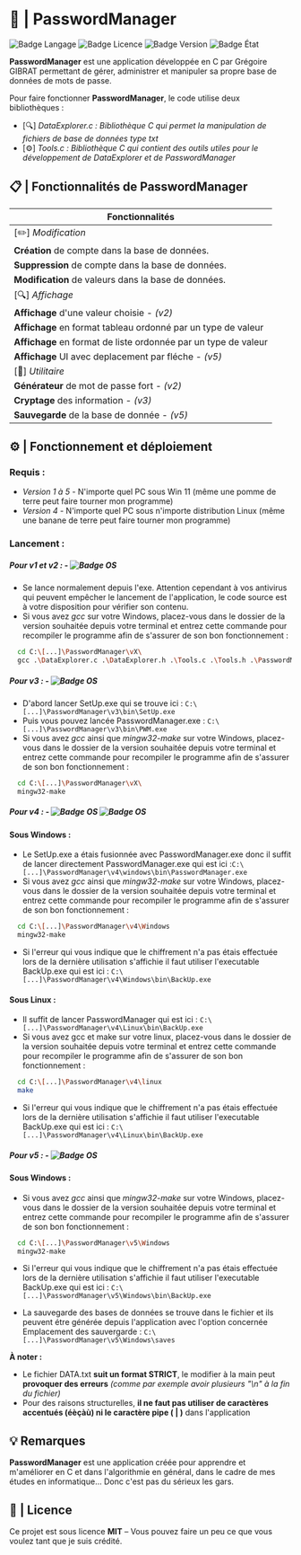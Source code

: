 # 🔑 | PasswordManager
![Badge Langage](https://img.shields.io/badge/Langage%20:-C-blue?style=plastic)
![Badge Licence](https://img.shields.io/badge/Licence%20:-MIT-darkblue?style=plastic)
![Badge Version](https://img.shields.io/badge/Version%20:-v5_STABLE-darkred?style=plastic)
![Badge État](https://img.shields.io/badge/État%20%3A-En%20cours...-orange?style=plastic)

**PasswordManager** est une application développée en C par Grégoire GIBRAT permettant de gérer, administrer et manipuler sa propre base de données de mots de passe. 

Pour faire fonctionner **PasswordManager**, le code utilise deux bibliothèques :

- [🔍] *DataExplorer.c : Bibliothèque C qui permet la manipulation de fichiers de base de données type txt*
- [⚙️] *Tools.c : Bibliothèque C qui contient des outils utiles pour le développement de DataExplorer et de PasswordManager*

## 📋 | Fonctionnalités de PasswordManager

| **Fonctionnalités**                                            |
|----------------------------------------------------------------|
| [✏️]  *Modification*                                           |
| **Création** de compte dans la base de données.                |
| **Suppression** de compte dans la base de données.             |
| **Modification** de valeurs dans la base de données.           |
| [🔍] *Affichage*                                               |
| **Affichage** d'une valeur choisie - *(v2)*                    |
| **Affichage** en format tableau ordonné par un type de valeur  |
| **Affichage** en format de liste ordonnée par un type de valeur|
| **Affichage** UI avec deplacement par fléche - *(v5)*          |
| [🔩]  *Utilitaire*                                             |
| **Générateur** de mot de passe fort - *(v2)*                   |
| **Cryptage** des information - *(v3)*                          |
| **Sauvegarde** de la base de donnée - *(v5)*                          |

## ⚙️ | Fonctionnement et déploiement 
### Requis :
- *Version 1 à 5* -  N'importe quel PC sous Win 11 (même une pomme de terre peut faire tourner mon programme)
- *Version 4* - N'importe quel PC sous n'importe distribution Linux (même une banane de terre peut faire tourner mon programme)

### Lancement :
##### *Pour v1 et v2 :* - ![Badge OS](https://img.shields.io/badge/OS%20:-WINDOWS-GREEN?style=plastic)
-  Se lance normalement depuis l'exe. Attention cependant à vos antivirus qui peuvent empêcher le lancement de l'application, le code source est à votre disposition pour vérifier son contenu.
- Si vous avez *gcc* sur votre Windows, placez-vous dans le dossier de la version souhaitée depuis votre terminal et entrez cette commande pour recompiler le programme afin de s'assurer de son bon fonctionnement :
```bash
  cd C:\[...]\PasswordManager\vX\
  gcc .\DataExplorer.c .\DataExplorer.h .\Tools.c .\Tools.h .\PasswordManager.c -o PasswordManager
```
##### *Pour v3 :* -  ![Badge OS](https://img.shields.io/badge/OS%20:-WINDOWS-GREEN?style=plastic)
- D'abord lancer SetUp.exe qui se trouve ici : `C:\[...]\PasswordManager\v3\bin\SetUp.exe`
- Puis vous pouvez lancée PasswordManager.exe : `C:\[...]\PasswordManager\v3\bin\PWM.exe` 
- Si vous avez *gcc* ainsi que *mingw32-make* sur votre Windows, placez-vous dans le dossier de la version souhaitée depuis votre terminal et entrez cette commande pour recompiler le programme afin de s'assurer de son bon fonctionnement :
```bash
  cd C:\[...]\PasswordManager\vX\
  mingw32-make
```
##### *Pour v4 :* -  ![Badge OS](https://img.shields.io/badge/OS%20:-WINDOWS-GREEN?style=plastic) ![Badge OS](https://img.shields.io/badge/OS%20:-LINUX-blue?style=plastic)

#### Sous **Windows** :
- Le SetUp.exe a étais fusionnée avec PasswordManager.exe donc il suffit de lancer directement PasswordManager.exe qui est ici :`C:\[...]\PasswordManager\v4\windows\bin\PasswordManager.exe`
- Si vous avez *gcc* ainsi que *mingw32-make* sur votre Windows, placez-vous dans le dossier de la version souhaitée depuis votre terminal et entrez cette commande pour recompiler le programme afin de s'assurer de son bon fonctionnement :
```bash
  cd C:\[...]\PasswordManager\v4\Windows
  mingw32-make
```
- Si l'erreur qui vous indique que le chiffrement n'a pas étais effectuée lors de la dernière utilisation s'affichie il faut utiliser l'executable BackUp.exe qui est ici : `C:\[...]\PasswordManager\v4\Windows\bin\BackUp.exe`

#### Sous **Linux** :
- Il suffit de lancer PasswordManager qui est ici : `C:\[...]\PasswordManager\v4\Linux\bin\BackUp.exe`
- Si vous avez gcc et make sur votre linux, placez-vous dans le dossier de la version souhaitée depuis votre terminal et entrez cette commande pour recompiler le programme afin de s'assurer de son bon fonctionnement :
```bash
  cd C:\[...]\PasswordManager\v4\linux
  make
```
- Si l'erreur qui vous indique que le chiffrement n'a pas étais effectuée lors de la dernière utilisation s'affichie il faut utiliser l'executable BackUp.exe qui est ici : `C:\[...]\PasswordManager\v4\Linux\bin\BackUp.exe`

##### *Pour v5 :* -  ![Badge OS](https://img.shields.io/badge/OS%20:-WINDOWS-GREEN?style=plastic)

#### Sous **Windows** :
- Si vous avez *gcc* ainsi que *mingw32-make* sur votre Windows, placez-vous dans le dossier de la version souhaitée depuis votre terminal et entrez cette commande pour recompiler le programme afin de s'assurer de son bon fonctionnement :
```bash
  cd C:\[...]\PasswordManager\v5\Windows
  mingw32-make
```
- Si l'erreur qui vous indique que le chiffrement n'a pas étais effectuée lors de la dernière utilisation s'affichie il faut utiliser l'executable BackUp.exe qui est ici : `C:\[...]\PasswordManager\v5\Windows\bin\BackUp.exe`

- La sauvegarde des bases de données se trouve dans le fichier et ils peuvent étre générée depuis l'application avec l'option concernée
Emplacement des sauvergarde : `C:\[...]\PasswordManager\v5\Windows\saves`

**À noter :**
-  Le fichier DATA.txt **suit un format STRICT**, le modifier à la main peut **provoquer des erreurs** *(comme par exemple avoir plusieurs "\n" à la fin du fichier)*  
- Pour des raisons structurelles, **il ne faut pas utiliser de caractères accentués (éèçàù) ni le caractère pipe ( | )** dans l'application

## 💡 Remarques 
**PasswordManager** est une application créée pour apprendre et m'améliorer en C et dans l'algorithmie en général, dans le cadre de mes études en informatique... Donc c'est pas du sérieux les gars.

## 📜 | Licence

Ce projet est sous licence **MIT** – Vous pouvez faire un peu ce que vous voulez tant que je suis crédité.
